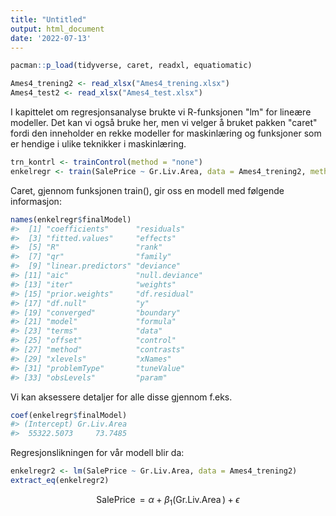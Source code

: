 ```yaml
---
title: "Untitled"
output: html_document
date: '2022-07-13'
---
```



```r
pacman::p_load(tidyverse, caret, readxl, equatiomatic)
```


```r
Ames4_trening2 <- read_xlsx("Ames4_trening.xlsx")
Ames4_test2 <- read_xlsx("Ames4_test.xlsx")
```


I kapittelet om regresjonsanalyse brukte vi R-funksjonen "lm" for lineære modeller. Det kan vi også bruke her, men vi velger å bruket pakken "caret" fordi den inneholder en rekke modeller for maskinlæring og funksjoner som er hendige i ulike teknikker i maskinlæring.


```r
trn_kontrl <- trainControl(method = "none")
enkelregr <- train(SalePrice ~ Gr.Liv.Area, data = Ames4_trening2, method = "glm", trControl = trn_kontrl)
```

Caret, gjennom funksjonen train(), gir oss en modell med følgende informasjon:


```r
names(enkelregr$finalModel)
#>  [1] "coefficients"      "residuals"        
#>  [3] "fitted.values"     "effects"          
#>  [5] "R"                 "rank"             
#>  [7] "qr"                "family"           
#>  [9] "linear.predictors" "deviance"         
#> [11] "aic"               "null.deviance"    
#> [13] "iter"              "weights"          
#> [15] "prior.weights"     "df.residual"      
#> [17] "df.null"           "y"                
#> [19] "converged"         "boundary"         
#> [21] "model"             "formula"          
#> [23] "terms"             "data"             
#> [25] "offset"            "control"          
#> [27] "method"            "contrasts"        
#> [29] "xlevels"           "xNames"           
#> [31] "problemType"       "tuneValue"        
#> [33] "obsLevels"         "param"
```

Vi kan aksessere detaljer for alle disse gjennom f.eks.


```r
coef(enkelregr$finalModel)
#> (Intercept) Gr.Liv.Area 
#>  55322.5073     73.7485
```

Regresjonslikningen for vår modell blir da:


```r
enkelregr2 <- lm(SalePrice ~ Gr.Liv.Area, data = Ames4_trening2)
extract_eq(enkelregr2)
```

$$
\operatorname{SalePrice} = \alpha + \beta_{1}(\operatorname{Gr.Liv.Area}) + \epsilon
$$

